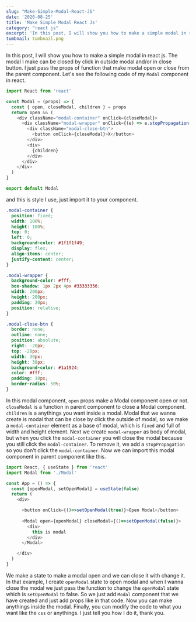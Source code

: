 ```yaml
---
slug: "Make-Simple-Modal-React-JS"
date: '2020-08-25'
title: 'Make Simple Modal React Js'
category: "react js"
excerpt: 'In this post, I will show you how to make a simple modal in react js. The modal I make can be closed by click in outside modal and/or in close button.'
tumbnail: tumbnail.png
---
```


In this post, I will show you how to make a simple modal in react js. The modal I make can be closed by click in outside modal and/or in close button. I just pass the props of function that make modal open or close from the parent component. Let's see the following code of my `Modal` component in react.

```javascript
import React from 'react'

const Modal = (props) => {
  const { open, closeModal, children } = props
  return open && (
    <div className="modal-container" onClick={closeModal}>
      <div className="modal-wrapper" onClick={(e) => e.stopPropagation()}>
        <div className="modal-close-btn">
          <button onClick={closeModal}>X</button>
        </div>
        <div>
          {children}
        </div>
      </div>
    </div>
  )
}

export default Modal
```

and this is style I use, just import it to your component.

```css
.modal-container {
  position: fixed;
  width: 100%;
  height: 100%;
  top: 0;
  left: 0;
  background-color: #1f1f1f49;
  display: flex;
  align-items: center;
  justify-content: center;
}

.modal-wrapper {
  background-color: #fff;
  box-shadow: 1px 2px 4px #33333356;
  width: 200px;
  height: 200px;
  padding: 20px;
  position: relative;
}

.modal-close-btn {
  border: none;
  outline: none;
  position: absolute;
  right: -20px;
  top: -20px;
  width: 30px;
  height: 30px;
  background-color: #1a1924;
  color: #fff;
  padding: 10px;
  border-radius: 50%;
}
```

In this modal component, `open` props make a Modal component open or not. `closeModal` is a function in parent component to close a Modal component. `children` is a anythings you want inside a modal. Modal that we wanna create is modal that can be close by click the outside of modal, so we make a `modal-container` element as a base of modal, which is `fixed` and full of width and height element. Next we create `modal-wrapper` as body of modal, but when you click the `modal-container` you will close the modal because you still click the `modal-container`. To remove it, we add a `stopPropagation` so you don't click the `modal-container`. Now we can import this modal component in parent component like this.

```javascript
import React, { useState } from 'react'
import Modal from './Modal'

const App = () => {
  const [openModal, setOpenModal] = useState(false)
  return (
    <div>

      <button onClick={()=>setOpenModal(true)}>Open Modal</button>
      
      <Modal open={openModal} closeModal={()=>setOpenModal(false)}>
        <div>
          this is modal
        </div>
      </Modal>

    </div>
  )
}
```

We make a state to make a modal open and we can close it with change it. In that example, I create `openModal` state to open modal and when I wanna close the modal we just pass the function to change the `openModal` state which is `setOpenModal` to false. So we just add `Modal` component that we have created and just add props like in that code. Now you can make anythings inside the modal. Finally, you can modify the code to what you want like the `css` or anythings. I just tell you how I do it, thank you.